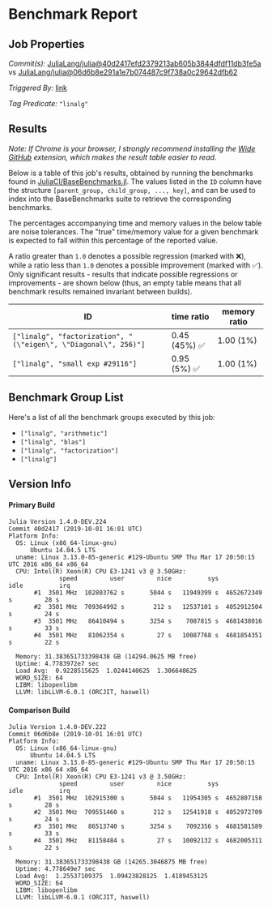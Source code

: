 # Benchmark Report

## Job Properties

*Commit(s):* [JuliaLang/julia@40d2417efd2379213ab605b3844dfdf11db3fe5a](https://github.com/JuliaLang/julia/commit/40d2417efd2379213ab605b3844dfdf11db3fe5a) vs [JuliaLang/julia@06d6b8e291a1e7b074487c9f738a0c29642dfb62](https://github.com/JuliaLang/julia/commit/06d6b8e291a1e7b074487c9f738a0c29642dfb62)

*Triggered By:* [link](https://github.com/JuliaLang/julia/pull/33434#issuecomment-537131315)

*Tag Predicate:* `"linalg"`

## Results

*Note: If Chrome is your browser, I strongly recommend installing the [Wide GitHub](https://chrome.google.com/webstore/detail/wide-github/kaalofacklcidaampbokdplbklpeldpj?hl=en)
extension, which makes the result table easier to read.*

Below is a table of this job's results, obtained by running the benchmarks found in
[JuliaCI/BaseBenchmarks.jl](https://github.com/JuliaCI/BaseBenchmarks.jl). The values
listed in the `ID` column have the structure `[parent_group, child_group, ..., key]`,
and can be used to index into the BaseBenchmarks suite to retrieve the corresponding
benchmarks.

The percentages accompanying time and memory values in the below table are noise tolerances. The "true"
time/memory value for a given benchmark is expected to fall within this percentage of the reported value.

A ratio greater than `1.0` denotes a possible regression (marked with :x:), while a ratio less
than `1.0` denotes a possible improvement (marked with :white_check_mark:). Only significant results - results
that indicate possible regressions or improvements - are shown below (thus, an empty table means that all
benchmark results remained invariant between builds).

| ID | time ratio | memory ratio |
|----|------------|--------------|
| `["linalg", "factorization", "(\"eigen\", \"Diagonal\", 256)"]` | 0.45 (45%) :white_check_mark: | 1.00 (1%)  |
| `["linalg", "small exp #29116"]` | 0.95 (5%) :white_check_mark: | 1.00 (1%)  |

## Benchmark Group List

Here's a list of all the benchmark groups executed by this job:

- `["linalg", "arithmetic"]`
- `["linalg", "blas"]`
- `["linalg", "factorization"]`
- `["linalg"]`

## Version Info

#### Primary Build

```
Julia Version 1.4.0-DEV.224
Commit 40d2417 (2019-10-01 16:01 UTC)
Platform Info:
  OS: Linux (x86_64-linux-gnu)
      Ubuntu 14.04.5 LTS
  uname: Linux 3.13.0-85-generic #129-Ubuntu SMP Thu Mar 17 20:50:15 UTC 2016 x86_64 x86_64
  CPU: Intel(R) Xeon(R) CPU E3-1241 v3 @ 3.50GHz: 
              speed         user         nice          sys         idle          irq
       #1  3501 MHz  102803762 s       5044 s   11949399 s  4652672349 s         28 s
       #2  3501 MHz  709364992 s        212 s   12537101 s  4052912504 s         24 s
       #3  3501 MHz   86410494 s       3254 s    7087815 s  4681438016 s         33 s
       #4  3501 MHz   81062354 s         27 s   10087768 s  4681854351 s         22 s
       
  Memory: 31.383651733398438 GB (14294.0625 MB free)
  Uptime: 4.7783972e7 sec
  Load Avg:  0.9228515625  1.0244140625  1.306640625
  WORD_SIZE: 64
  LIBM: libopenlibm
  LLVM: libLLVM-6.0.1 (ORCJIT, haswell)

```

#### Comparison Build

```
Julia Version 1.4.0-DEV.222
Commit 06d6b8e (2019-10-01 16:01 UTC)
Platform Info:
  OS: Linux (x86_64-linux-gnu)
      Ubuntu 14.04.5 LTS
  uname: Linux 3.13.0-85-generic #129-Ubuntu SMP Thu Mar 17 20:50:15 UTC 2016 x86_64 x86_64
  CPU: Intel(R) Xeon(R) CPU E3-1241 v3 @ 3.50GHz: 
              speed         user         nice          sys         idle          irq
       #1  3501 MHz  102915300 s       5044 s   11954305 s  4652807158 s         28 s
       #2  3501 MHz  709551460 s        212 s   12541918 s  4052972709 s         24 s
       #3  3501 MHz   86513740 s       3254 s    7092356 s  4681581589 s         33 s
       #4  3501 MHz   81158484 s         27 s   10092132 s  4682005311 s         22 s
       
  Memory: 31.383651733398438 GB (14265.3046875 MB free)
  Uptime: 4.778649e7 sec
  Load Avg:  1.25537109375  1.09423828125  1.4189453125
  WORD_SIZE: 64
  LIBM: libopenlibm
  LLVM: libLLVM-6.0.1 (ORCJIT, haswell)

```
